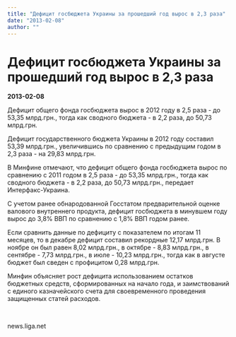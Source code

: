 ```yaml
---
title: "Дефицит госбюджета Украины за прошедший год вырос в 2,3 раза"
date: "2013-02-08"
author: ""
---
```


# Дефицит госбюджета Украины за прошедший год вырос в 2,3 раза

**2013-02-08** 

Дефицит общего фонда госбюджета вырос в 2012 году в 2,5 раза - до 53,35 млрд.грн., тогда как сводного бюджета - в 2,2 раза, до 50,73 млрд.грн.

Дефицит государственного бюджета Украины в 2012 году составил 53,39 млрд.грн., увеличившись по сравнению с предыдущим годом в 2,3 раза - на 29,83 млрд.грн.



В Минфине отмечают, что дефицит общего фонда госбюджета вырос по сравнению с 2011 годом в 2,5 раза - до 53,35 млрд.грн., тогда как сводного бюджета - в 2,2 раза, до 50,73 млрд.грн., передает Интерфакс-Украина.



С учетом ранее обнародованной Госстатом предварительной оценке валового внутреннего продукта, дефицит госбюджета в минувшем году вырос до 3,8% ВВП по сравнению с 1,8% ВВП годом ранее.



Если сравнить данные по дефициту с показателем по итогам 11 месяцев, то в декабре дефицит составил рекордные 12,17 млрд.грн. В ноябре он был равен 8,02 млрд.грн., в октябре - 8,83 млрд.грн., в сентябре - 7,73 млрд.грн., в июле - 10,23 млрд.грн., тогда как в августе бюджет был сведен с профицитом 0,28 млрд.грн.



Минфин объясняет рост дефицита использованием остатков бюджетных средств, сформированных на начало года, и заимствований с единого казначейского счета для своевременного проведения защищенных статей расходов.

 

news.liga.net